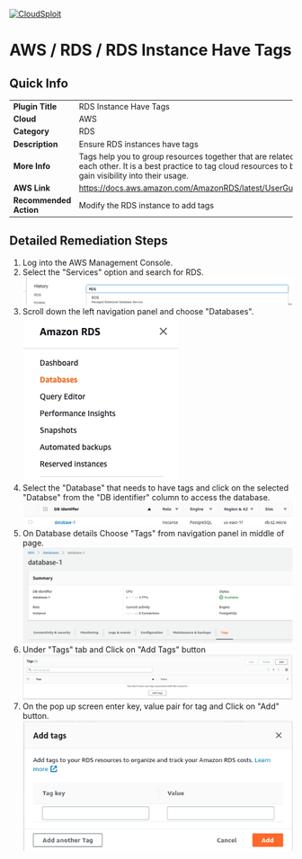 [![CloudSploit](https://cloudsploit.com/img/logo-new-big-text-100.png "CloudSploit")](https://cloudsploit.com)

# AWS / RDS / RDS Instance Have Tags

## Quick Info

| | |
|-|-|
| **Plugin Title** | RDS Instance Have Tags |
| **Cloud** | AWS |
| **Category** | RDS |
| **Description** | Ensure RDS instances have tags |
| **More Info** | Tags help you to group resources together that are related to or associated with each other. It is a best practice to tag cloud resources to better organize and gain visibility into their usage. |
| **AWS Link** | https://docs.aws.amazon.com/AmazonRDS/latest/UserGuide/USER_Tagging.html |
| **Recommended Action** | Modify the RDS instance to add tags |

## Detailed Remediation Steps
1. Log into the AWS Management Console.
2. Select the "Services" option and search for RDS. </br> <img src="/resources/aws/rds/rds-instance-has-tags/step2.png"/>
3. Scroll down the left navigation panel and choose "Databases". </br> <img src="/resources/aws/rds/rds-instance-has-tags/step3.png"/>
4. Select the "Database" that needs to have tags and click on the  selected "Databse" from the "DB identifier" column to access the database.</br><img src="/resources/aws/rds/rds-instance-has-tags/step4.png"/>
5. On Database details Choose "Tags" from navigation panel in middle of page.</br><img src="/resources/aws/rds/rds-instance-has-tags/step5.png"/>
6. Under "Tags" tab and Click on "Add Tags" button</br><img src="/resources/aws/rds/rds-instance-has-tags/step6.png"/>
7. On the pop up screen enter key, value pair for tag and Click on "Add" button.</br><img src="/resources/aws/rds/rds-instance-has-tags/step7.png"/>